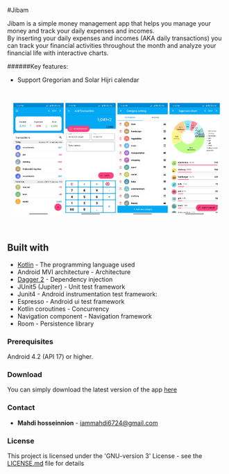 #Jibam

Jibam is a simple money management app that helps you manage your money and track your daily expenses and incomes.  
By inserting your daily expenses and incomes (AKA daily transactions) you can track your financial activities throughout the month and analyze your financial life with interactive charts.

######Key features:

- Support Gregorian and Solar Hijri calendar


</br>


<p float="left" align="middle">
  <img
  src="https://raw.githubusercontent.com/mahdi-hosseinnion/jibam/assets/doc/screenshots/transaction_page_screenshot.jpg"
  width="23%" height="25%"
  />
  <img
  src="https://raw.githubusercontent.com/mahdi-hosseinnion/jibam/assets/doc/screenshots/add_transaction_page_screenshot.jpg" width="23%" height="25%"
   />
  <img
  src="https://raw.githubusercontent.com/mahdi-hosseinnion/jibam/assets/doc/screenshots/category_setting_page_screenshot.jpg" width="23%" height="25%"
  />
  <img
  src="https://raw.githubusercontent.com/mahdi-hosseinnion/jibam/assets/doc/screenshots/chart_page_screenshot.jpg"
  width="23%" height="25%"
  />
</p>

</br>


## Built with
* [Kotlin](https://kotlinlang.org/) - The programming language used
* Android MVI architecture - Architecture
* [Dagger 2](https://dagger.dev/) - Dependency injection
* JUnit5 (Jupiter) - Unit test framework
* Junit4 - Android instrumentation test framework:
* Espresso - Android ui test framework
* Kotlin coroutines - Concurrency
* Navigation component -  Navigation framework
* Room - Persistence library

### Prerequisites

Android 4.2 (API 17) or higher.

### Download

You can simply download the latest version of the app [here](https://github.com/mahdi-hosseinnion/jibam/releases)

### Contact

-   **Mahdi hosseinnion** - iammahdi6724@gmail.com

### License

This project is licensed under the 'GNU-version 3' License - see the [LICENSE.md](LICENSE.md) file for details
